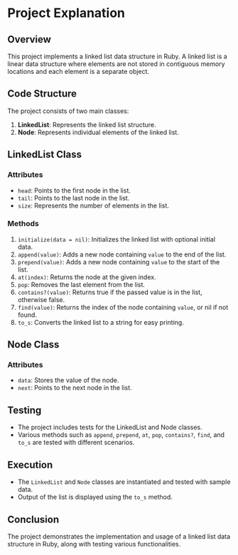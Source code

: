 # Project Explanation

## Overview
This project implements a linked list data structure in Ruby. A linked list is a linear data structure where elements are not stored in contiguous memory locations and each element is a separate object. 

## Code Structure
The project consists of two main classes:
1. **LinkedList**: Represents the linked list structure.
2. **Node**: Represents individual elements of the linked list.

## LinkedList Class
### Attributes
- `head`: Points to the first node in the list.
- `tail`: Points to the last node in the list.
- `size`: Represents the number of elements in the list.

### Methods
1. `initialize(data = nil)`: Initializes the linked list with optional initial data.
2. `append(value)`: Adds a new node containing `value` to the end of the list.
3. `prepend(value)`: Adds a new node containing `value` to the start of the list.
4. `at(index)`: Returns the node at the given index.
5. `pop`: Removes the last element from the list.
6. `contains?(value)`: Returns true if the passed value is in the list, otherwise false.
7. `find(value)`: Returns the index of the node containing `value`, or nil if not found.
8. `to_s`: Converts the linked list to a string for easy printing.

## Node Class
### Attributes
- `data`: Stores the value of the node.
- `next`: Points to the next node in the list.

## Testing
- The project includes tests for the LinkedList and Node classes.
- Various methods such as `append`, `prepend`, `at`, `pop`, `contains?`, `find`, and `to_s` are tested with different scenarios.

## Execution
- The `LinkedList` and `Node` classes are instantiated and tested with sample data.
- Output of the list is displayed using the `to_s` method.

## Conclusion
The project demonstrates the implementation and usage of a linked list data structure in Ruby, along with testing various functionalities.

